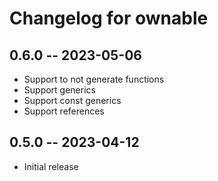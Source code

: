# Changelog for ownable

## 0.6.0 -- 2023-05-06

* Support to not generate functions
* Support generics
* Support const generics
* Support references

## 0.5.0 -- 2023-04-12

* Initial release
